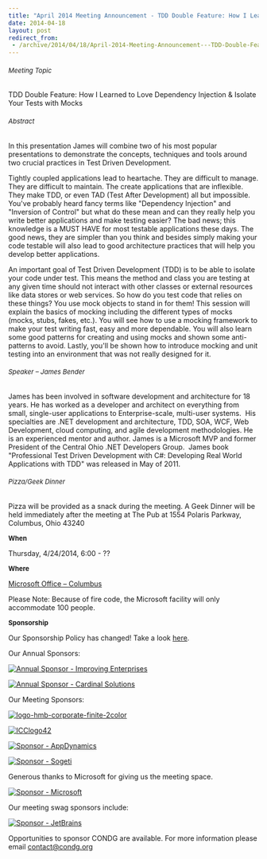 ```yaml
---
title: "April 2014 Meeting Announcement - TDD Double Feature: How I Learned to Love Dependency Injection &amp; Isolate Your Tests with Mocks"
date: 2014-04-18
layout: post
redirect_from:
 - /archive/2014/04/18/April-2014-Meeting-Announcement---TDD-Double-Feature-How-I.aspx
---
```


###### <font size="2">Meeting Topic</font>


TDD Double Feature: How I Learned to Love Dependency Injection &amp; Isolate Your Tests with Mocks


###### <font size="2">Abstract</font>


In this presentation James will combine two of his most popular presentations to demonstrate the concepts, techniques and tools around two crucial practices in Test Driven Development.



Tightly coupled applications lead to heartache. They are difficult to manage. They are difficult to maintain. The create applications that are inflexible. They make TDD, or even TAD (Test After Development) all but impossible. You've probably heard fancy terms like "Dependency Injection" and "Inversion of Control" but what do these mean and can they really help you write better applications and make testing easier? The bad news; this knowledge is a MUST HAVE for most testable applications these days. The good news, they are simpler than you think and besides simply making your code testable will also lead to good architecture practices that will help you develop better applications.



An important goal of Test Driven Development (TDD) is to be able to isolate your code under test. This means the method and class you are testing at any given time should not interact with other classes or external resources like data stores or web services. So how do you test code that relies on these things? You use mock objects to stand in for them! This session will explain the basics of mocking including the different types of mocks (mocks, stubs, fakes, etc.). You will see how to use a mocking framework to make your test writing fast, easy and more dependable. You will also learn some good patterns for creating and using mocks and shown some anti-patterns to avoid. Lastly, you'll be shown how to introduce mocking and unit testing into an environment that was not really designed for it.






###### <font size="2">Speaker – James Bender</font>


James has been involved in software development and architecture for 18 years. He has worked as a developer and architect on everything from small, single-user applications to Enterprise-scale, multi-user systems.  His specialties are .NET development and architecture, TDD, SOA, WCF, Web Development, cloud computing, and agile development methodologies. He is an experienced mentor and author. James is a Microsoft MVP and former President of the Central Ohio .NET Developers Group.  James book "Professional Test Driven Development with C#: Developing Real World Applications with TDD" was released in May of 2011.


###### <font size="2">Pizza/Geek Dinner</font>


Pizza will be provided as a snack during the meeting. A Geek Dinner will be held immediately after the meeting at The Pub at 1554 Polaris Parkway,      
Columbus, Ohio 43240



**<font size="2">When</font>**



Thursday, 4/24/2014, 6:00 - ??



**<font size="2">Where</font>**



[Microsoft Office – Columbus](http://maps.google.com/maps?f=q&amp;hl=en&amp;q=8800+Lyra+Dr.+Columbus,+OH+43240&amp;om=1)



Please Note: Because of fire code, the Microsoft facility will only accommodate 100 people.



**<font size="2">Sponsorship</font>**



Our Sponsorship Policy has changed! Take a look [here](http://www.condg.org/documents/Sponsorship%20Policy.pdf).



Our Annual Sponsors:



[![Annual Sponsor - Improving Enterprises](http://condg.org/images/condg_org/Windows-Live-Writer/January-2013-Meeting-Announcement--_DBCD/clip_image0013_836cae65-6416-43f8-9634-cdf52c5f00a8.jpg "Annual Sponsor - Improving Enterprises")](http://www.improvingenterprises.com)



[![Annual Sponsor - Cardinal Solutions](http://condg.org/images/condg_org/Windows-Live-Writer/April-2013-Meeting-Announcement---MSMQ-a_B4CC/cardinal_color_tagline3_aa7a59d8-6af9-4071-a3c6-715999b671b0.jpg "Annual Sponsor - Cardinal Solutions")](http://www.cardinalsolutions.com)



Our Meeting Sponsors:



[![logo-hmb-corporate-finite-2color](http://condg.org/images/condg_org/WindowsLiveWriter/April2014MeetingAnnouncementTDDDoubleFea_8E66/logo-hmb-corporate-finite-2color_3.png "logo-hmb-corporate-finite-2color")](http://hmbnet.com)



[![ICClogo42](http://condg.org/images/condg_org/Windows-Live-Writer/February-2014-Meeting-Announcement_A431/ICClogo42_b3b8e796-874f-470b-b51a-669d5d2dcef0.jpg "ICClogo42")](http://www.icctechnology.com/)



[![Sponsor - AppDynamics](http://condg.org/images/condg_org/Windows-Live-Writer/January-2013-Meeting-Announcement--_DBCD/clip_image0053_2dcab694-3305-4217-bd01-3197dce29f31.png "Sponsor - AppDynamics")](http://www.appdynamics.com)



[![Sponsor - Sogeti](http://condg.org/images/condg_org/Windows-Live-Writer/January-2013-Meeting-Announcement--_DBCD/sogeticolor_small_thumb.gif "Sponsor - Sogeti")](http://us.sogeti.com)



Generous thanks to Microsoft for giving us the meeting space.



[![Sponsor - Microsoft](http://condg.org/images/condg_org/Windows-Live-Writer/January-2013-Meeting-Announcement--_DBCD/clip_image0063_017112b5-ebbc-4d6b-9105-9a99563d1af4.png "Sponsor - Microsoft")](http://www.microsoft.com)



Our meeting swag sponsors include:



[![Sponsor - JetBrains](http://condg.org/images/condg_org/Windows-Live-Writer/January-2013-Meeting-Announcement--_DBCD/clip_image0073_813519ba-ec40-4014-b290-0f59941c9ad2.gif "Sponsor - JetBrains")](http://www.jetbrains.com/)



Opportunities to sponsor CONDG are available. For more information please email [contact@condg.org](mailto:contact@condg.org)

